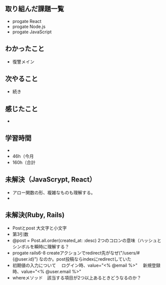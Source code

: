 ## 取り組んだ課題一覧
- progate React
- progate Node.js
- progate JavaScript
## わかったこと
- 復讐メイン
## 次やること
- 続き
## 感じたこと
- 
## 学習時間
- 
- 46h（今月
- 160h（合計

## 未解決（JavaScrypt, React）
- アロー関数の形、複雑なものも理解する。
-

## 未解決(Ruby, Rails)
- Postとpost 大文字と小文字
- 第3引数
- @post = Post.all.order(created_at: :desc) 2つのコロンの意味（ハッシュとシンボルを瞬時に理解する？
- progate rails6-8 createアクションでredirect先がなぜ("/users/#{@user.id}") なのか。post投稿ならindexにredirectしていた
- 初期値の入力について
　ログイン時、value="<% @email %>"
　新規登録時、value="<% @user.email %>"
- whereメソッド　該当する項目が2つ以上あるときどうなるのか？

